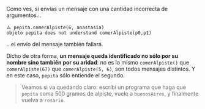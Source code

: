 Como ves, si envías un mensaje con una cantidad incorrecta de argumentos...

```wollok
ム pepita.comerAlpiste(6, anastasia)
objeto pepita does not understand comerAlpiste(p0,p1)
```

...el envío del mensaje también fallará. 

Dicho de otra forma, **un mensaje queda identificado no sólo por su nombre sino también por su aridad**: no es lo mismo `comerAlpiste()` que `comerAlpiste(67)` que  `comerAlpiste(5, 6)`, son todos mensajes distintos. Y en este caso, `pepita` sólo entiende el segundo. 

> Veamos si va quedando claro: escribí un programa que haga que `pepita` coma 500 gramos de alpiste, vuele a `buenosAires`, y finalmente vuelva a `rosario`.

